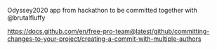 Odyssey2020 app from hackathon to be committed together with @brutalfluffy 

https://docs.github.com/en/free-pro-team@latest/github/committing-changes-to-your-project/creating-a-commit-with-multiple-authors
